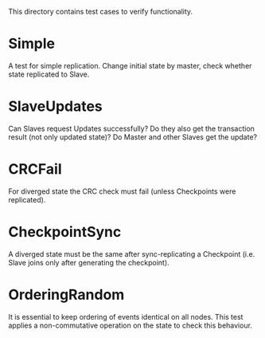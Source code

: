 This directory contains test cases to verify functionality.

# Simple

A test for simple replication. Change initial state by master, check whether
state replicated to Slave.

# SlaveUpdates

Can Slaves request Updates successfully?
Do they also get the transaction result (not only updated state)?
Do Master and other Slaves get the update?

# CRCFail

For diverged state the CRC check must fail (unless Checkpoints were replicated).

# CheckpointSync

A diverged state must be the same after sync-replicating a Checkpoint (i.e.
Slave joins only after generating the checkpoint).

# OrderingRandom

It is essential to keep ordering of events identical on all nodes. This test
applies a non-commutative operation on the state to check this behaviour.

